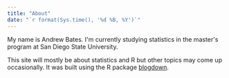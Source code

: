 ```yaml
---
title: "About"
date: "`r format(Sys.time(), '%d %B, %Y')`"
---
```


My name is Andrew Bates. I'm currently studying statistics in the master's program at San Diego State University.

This site will mostly be about statistics and R but other topics may come up occasionally. It was built using the R package [blogdown](https://bookdown.org/yihui/blogdown/).

